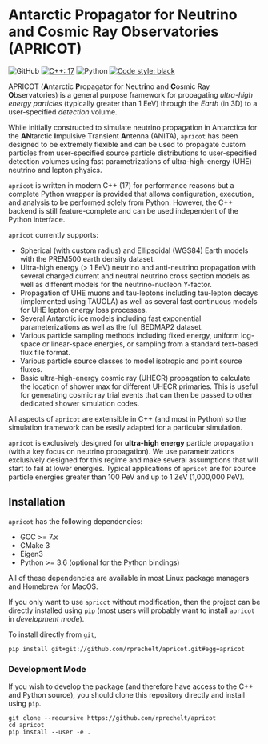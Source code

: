 # Antarctic Propagator for Neutrino and Cosmic Ray Observatories (APRICOT)

![GitHub](https://img.shields.io/github/license/rprechelt/apricot?logoColor=brightgreen)
[![C++: 17](https://img.shields.io/badge/C++-17-blue.svg)](https://en.cppreference.com/w/cpp/17)
![Python](https://img.shields.io/badge/python-3.6%20%7C%203.7%20%7C%203.8-blue)
[![Code style: black](https://img.shields.io/badge/code%20style-black-000000.svg)](https://github.com/psf/black)


APRICOT (**A**ntarctic **P**ropagator for Neut**ri**no and **C**osmic Ray
**O**bserva**t**ories) is a general purpose framework for propagating
*ultra-high energy particles* (typically greater than 1 EeV) through the *Earth*
(in 3D) to a user-specified *detection* volume.

While initially constructed to simulate neutrino propagation in Antarctica for
the **AN**tarctic **I**mpulsive **T**ransient **A**ntenna (ANITA), `apricot` has
been designed to be extremely flexible and can be used to propagate custom
particles from user-specified source particle distributions to user-specified
detection volumes using fast parametrizations of ultra-high-energy (UHE)
neutrino and lepton physics.

`apricot` is written in modern C++ (17) for performance reasons but a complete Python
wrapper is provided that allows configuration, execution, and analysis to be
performed solely from Python. However, the C++ backend is still feature-complete
and can be used independent of the Python interface.

`apricot` currently supports:

* Spherical (with custom radius) and Ellipsoidal (WGS84) Earth models with the
  PREM500 earth density dataset.
* Ultra-high energy (> 1 EeV) neutrino and anti-neutrino propagation with several
  charged current and neutral neutrino cross section models as well as different
  models for the neutrino-nucleon Y-factor.
* Propagation of UHE muons and tau-leptons including tau-lepton decays
  (implemented using TAUOLA) as well as several fast continuous models for
  UHE lepton energy loss processes.
* Several Antarctic ice models including fast exponential parameterizations as
  well as the full BEDMAP2 dataset.
* Various particle sampling methods including fixed energy, uniform log-space or
  linear-space energies, or sampling from a standard text-based flux file
  format. 
* Various particle source classes to model isotropic and point source fluxes.
* Basic ultra-high-energy cosmic ray (UHECR) propagation to calculate the
  location of shower max for different UHECR primaries. This is useful for
  generating cosmic ray trial events that can then be passed to other dedicated
  shower simulation codes.

All aspects of `apricot` are extensible in C++ (and most in Python) so the simulation
framework can be easily adapted for a particular simulation.

`apricot` is exclusively designed for **ultra-high energy** particle propagation
(with a key focus on neutrino propagation). We use parametrizations exclusively
designed for this regime and make several assumptions that will start to fail at
lower energies. Typical applications of `apricot` are for source particle
energies greater than 100 PeV and up to 1 ZeV (1,000,000 PeV).

## Installation

`apricot` has the following dependencies:

- GCC >= 7.x 
- CMake 3
- Eigen3
- Python >= 3.6 (optional for the Python bindings)

All of these dependencies are available in most Linux package managers and
Homebrew for MacOS.

If you only want to use `apricot` without modification, then the project can be
directly installed using `pip` (most users will probably want to install
`apricot` in *development mode*).

To install directly from `git`,

``` shell
pip install git+git://github.com/rprechelt/apricot.git#egg=apricot
```

### Development Mode
If you wish to develop the package (and therefore have access to the C++ and
Python source), you should clone this repository directly and install using `pip`.

``` shell
git clone --recursive https://github.com/rprechelt/apricot
cd apricot
pip install --user -e .
```

